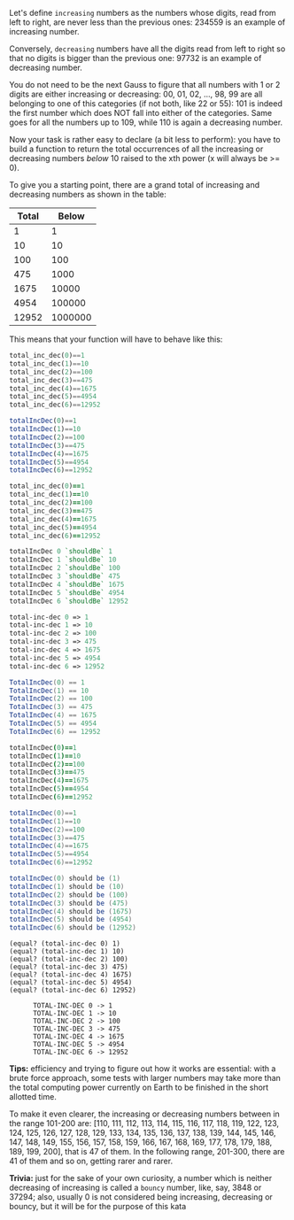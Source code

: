 Let's define `increasing` numbers as the numbers whose digits, read from left to right, are never less than the previous ones: 234559 is an example of increasing number.

Conversely, `decreasing` numbers have all the digits read from left to right so that no digits is bigger than the previous one: 97732 is an example of decreasing number.

You do not need to be the next Gauss to figure that all numbers with 1 or 2 digits are either increasing or decreasing: 00, 01, 02, ..., 98, 99 are all belonging to one of this categories (if not both, like 22 or 55): 101 is indeed the first number which does NOT fall into either of the categories. Same goes for all the numbers up to 109, while 110 is again a decreasing number.

Now your task is rather easy to declare (a bit less to perform): you have to build a function to return the total occurrences of all the increasing or decreasing numbers *below* 10 raised to the xth power (x will always be >= 0).

To give you a starting point, there are a grand total of increasing and decreasing numbers as shown in the table:

|Total  | Below|
| --- | --- |
| 1      | 1 |
| 10     | 10 |
| 100    | 100 |
| 475    | 1000 |
| 1675   | 10000|
| 4954   | 100000|
| 12952  | 1000000|

This means that your function will have to behave like this:
```python
total_inc_dec(0)==1
total_inc_dec(1)==10
total_inc_dec(2)==100
total_inc_dec(3)==475
total_inc_dec(4)==1675
total_inc_dec(5)==4954
total_inc_dec(6)==12952
```
```javascript
totalIncDec(0)==1
totalIncDec(1)==10
totalIncDec(2)==100
totalIncDec(3)==475
totalIncDec(4)==1675
totalIncDec(5)==4954
totalIncDec(6)==12952
```
```ruby
total_inc_dec(0)==1
total_inc_dec(1)==10
total_inc_dec(2)==100
total_inc_dec(3)==475
total_inc_dec(4)==1675
total_inc_dec(5)==4954
total_inc_dec(6)==12952
```
```haskell
totalIncDec 0 `shouldBe` 1
totalIncDec 1 `shouldBe` 10
totalIncDec 2 `shouldBe` 100
totalIncDec 3 `shouldBe` 475
totalIncDec 4 `shouldBe` 1675
totalIncDec 5 `shouldBe` 4954
totalIncDec 6 `shouldBe` 12952
```
```clojure
total-inc-dec 0 => 1
total-inc-dec 1 => 10
total-inc-dec 2 => 100
total-inc-dec 3 => 475
total-inc-dec 4 => 1675
total-inc-dec 5 => 4954
total-inc-dec 6 => 12952
```
```csharp
TotalIncDec(0) == 1
TotalIncDec(1) == 10
TotalIncDec(2) == 100
TotalIncDec(3) == 475
TotalIncDec(4) == 1675
TotalIncDec(5) == 4954
TotalIncDec(6) == 12952
```
```coffeescript
totalIncDec(0)==1
totalIncDec(1)==10
totalIncDec(2)==100
totalIncDec(3)==475
totalIncDec(4)==1675
totalIncDec(5)==4954
totalIncDec(6)==12952
```
```java
totalIncDec(0)==1
totalIncDec(1)==10
totalIncDec(2)==100
totalIncDec(3)==475
totalIncDec(4)==1675
totalIncDec(5)==4954
totalIncDec(6)==12952
```
```scala
totalIncDec(0) should be (1)
totalIncDec(1) should be (10)
totalIncDec(2) should be (100)
totalIncDec(3) should be (475)
totalIncDec(4) should be (1675)
totalIncDec(5) should be (4954)
totalIncDec(6) should be (12952)
```
```racket
(equal? (total-inc-dec 0) 1)
(equal? (total-inc-dec 1) 10)
(equal? (total-inc-dec 2) 100)
(equal? (total-inc-dec 3) 475)
(equal? (total-inc-dec 4) 1675)
(equal? (total-inc-dec 5) 4954)
(equal? (total-inc-dec 6) 12952)
```
```cobol
      TOTAL-INC-DEC 0 -> 1
      TOTAL-INC-DEC 1 -> 10
      TOTAL-INC-DEC 2 -> 100
      TOTAL-INC-DEC 3 -> 475
      TOTAL-INC-DEC 4 -> 1675
      TOTAL-INC-DEC 5 -> 4954
      TOTAL-INC-DEC 6 -> 12952
```

**Tips:** efficiency and trying to figure out how it works are essential: with a brute force approach, some tests with larger numbers may take more than the total computing power currently on Earth to be finished in the short allotted time.

To make it even clearer, the increasing or decreasing numbers between in the range 101-200 are: [110, 111, 112, 113, 114, 115, 116, 117, 118, 119, 122, 123, 124, 125, 126, 127, 128, 129, 133, 134, 135, 136, 137, 138, 139, 144, 145, 146, 147, 148, 149, 155, 156, 157, 158, 159, 166, 167, 168, 169, 177, 178, 179, 188, 189, 199, 200], that is 47 of them. In the following range, 201-300, there are 41 of them and so on, getting rarer and rarer.

**Trivia:** just for the sake of your own curiosity, a number which is neither decreasing of increasing is called a `bouncy` number, like, say, 3848 or 37294; also, usually 0 is not considered being increasing, decreasing or bouncy, but it will be for the purpose of this kata